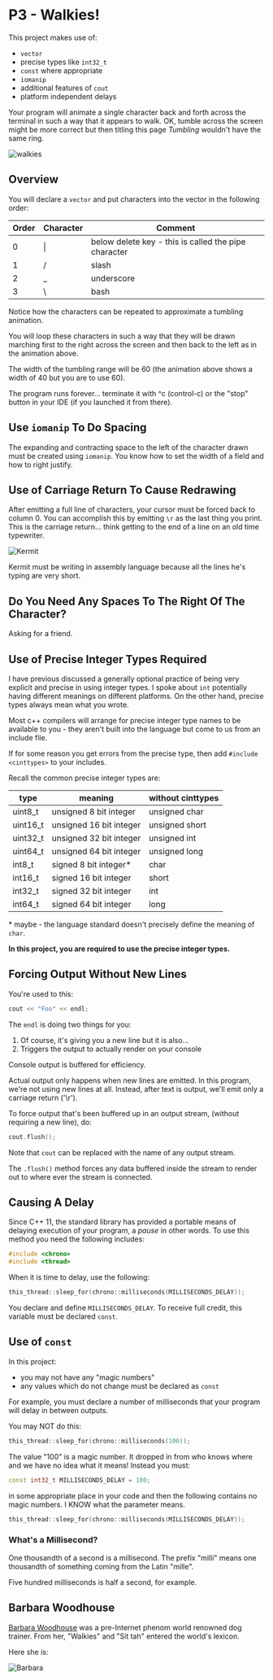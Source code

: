 # P3 - Walkies!

This project makes use of:

* `vector`
* precise types like `int32_t`
* `const` where appropriate
* `iomanip`
* additional features of `cout`
* platform independent delays

Your program will animate a single character back and forth across
the terminal in such a way that it appears to walk. OK, tumble across
the screen might be more correct but then titling this page
*Tumbling* wouldn't have the same ring.

![walkies](./walkies.gif)

## Overview

You will declare a `vector` and put characters into the vector in 
the following order:

| Order | Character | Comment |
| ----- | --------- | ------- |
| 0 | \| | below delete key - this is called the pipe character |
| 1 | / | slash |
| 2 | _ | underscore |
| 3 | \\ | bash |

Notice how the characters can be repeated to approximate a tumbling
animation.

You will loop these characters in such a way that they will be drawn
marching first to the right across the screen and then back to the
left as in the animation above.

The width of the tumbling range will be 60 (the animation above
shows a width of 40 but you are to use 60).

The program runs forever... terminate it with ^c (control-c) or
the "stop" button in your IDE (if you launched it from there).

## Use `iomanip` To Do Spacing

The expanding and contracting space to the left of the character
drawn must be created using `iomanip`. You know how to set the
width of a field and how to right justify.

## Use of Carriage Return To Cause Redrawing

After emitting a full line of characters, your cursor must be forced
back to column 0. You can accomplish this by emitting `\r` as the
last thing you print. This is the carriage return... think getting
to the end of a line on an old time typewriter.

![Kermit](./ktpng.gif)

Kermit must be writing in assembly language because all the lines
he's typing are very short.

## Do You Need Any Spaces To The Right Of The Character?

Asking for a friend.

## Use of Precise Integer Types Required

I have previous discussed a generally optional practice of being
very explicit and precise in using integer types. I spoke about
`int` potentially having different meanings on different platforms.
On the other hand, precise types always mean what you wrote.

Most c++ compilers will arrange for precise integer type names to be
available to you - they aren't built into the language but come to us
from an include file.

If for some reason you get errors from the precise type, then
add `#include <cinttypes>` to your includes.

Recall the common precise integer types are:

| type | meaning | without cinttypes |
| ---- | ------- | ----------------- |
| uint8_t | unsigned 8 bit integer | unsigned char |
| uint16_t | unsigned 16 bit integer | unsigned short |
| uint32_t | unsigned 32 bit integer | unsigned int |
| uint64_t | unsigned 64 bit integer | unsigned long |
| int8_t | signed 8 bit integer* | char |
| int16_t | signed 16 bit integer | short |
| int32_t | signed 32 bit integer | int |
| int64_t | signed 64 bit integer | long |

\* maybe - the language standard doesn't precisely define the
meaning of `char`.

**In this project, you are required to use the precise integer
types.**

## Forcing Output Without New Lines

You're used to this:

```c++
cout << "Foo" << endl;
```

The `endl` is doing two things for you:

1. Of course, it's giving you a new line but it is also...
2. Triggers the output to actually render on your console

Console output is buffered for efficiency. 

Actual output only happens when new lines are emitted. In this program, we're not using new lines at all. Instead, after text is output, we'll emit only a carriage return ('\r').

To force output that's been buffered up in an output stream,
(without requiring a new line), do:

```c++
cout.flush();
```

Note that `cout` can be replaced with the name of any output stream.

The `.flush()` method forces any data buffered inside the stream to
render out to where ever the stream is connected.

## Causing A Delay

Since C++ 11, the standard library has provided a portable means of
delaying execution of your program, a *pause* in other words. To use
this method you need the following includes:

```c++
#include <chrono>
#include <thread>
```

When it is time to delay, use the following:

```c++
this_thread::sleep_for(chrono::milliseconds(MILLISECONDS_DELAY));
```

You declare and define `MILLISECONDS_DELAY`. To receive full credit,
this variable must be declared `const`.

## Use of `const`

In this project:

* you may not have any "magic numbers"
* any values which do not change must be declared as `const`

For example, you must declare a number of milliseconds that your program
will delay in between outputs.

You may NOT do this:

```c++
this_thread::sleep_for(chrono::milliseconds(100));
```

The value "100" is a magic number. It dropped in from who knows where
and we have no idea what it means! Instead you must:

```c++
const int32_t MILLISECONDS_DELAY = 100;
```

in some appropriate place in your code and then the following
contains no magic numbers. I KNOW what the parameter means.

```c++
this_thread::sleep_for(chrono::milliseconds(MILLISECONDS_DELAY));
```

### What's a Millisecond?

One thousandth of a second is a millisecond. The prefix "milli" means
one thousandth of something coming from the Latin "mille".

Five hundred milliseconds is half a second, for example.

## Barbara Woodhouse

[Barbara Woodhouse](https://en.wikipedia.org/wiki/Barbara_Woodhouse)
was a pre-Internet phenom world renowned dog trainer. From
her, "Walkies" and "Sit tah" entered the world's lexicon.

Here she is:

![Barbara](./bwoodhouse.png)
